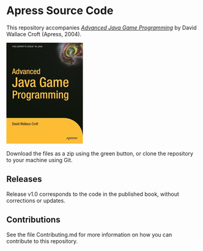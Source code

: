 # Apress Source Code

This repository accompanies [*Advanced Java Game Programming*](http://www.apress.com/9781590591239) by David Wallace Croft (Apress, 2004).

![Cover image](9781590591239.jpg)

Download the files as a zip using the green button, or clone the repository to your machine using Git.

## Releases

Release v1.0 corresponds to the code in the published book, without corrections or updates.

## Contributions

See the file Contributing.md for more information on how you can contribute to this repository.
